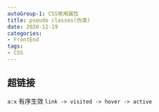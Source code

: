 ```yaml
---
autoGroup-1: CSS常用属性
title: pseudo classes(伪类)
date: 2020-12-19 
categories:
- FrontEnd
tags:
- CSS
---
```


## 超链接
`a:x` 有序生效 `link -> visited -> hover -> active`
